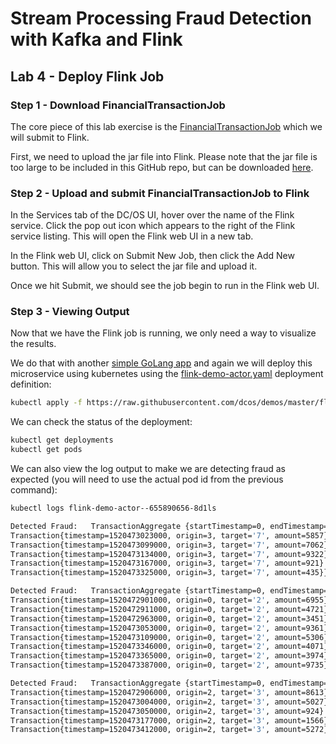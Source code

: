# Stream Processing Fraud Detection with Kafka and Flink

## Lab 4 - Deploy Flink Job

### Step 1 - Download FinancialTransactionJob 

The core piece of this lab exercise is the [FinancialTransactionJob](https://github.com/dcos/demos/tree/master/flink/1.11/flink-job/src/main/java/io/dcos) which we will submit to Flink.

First, we need to upload the jar file into Flink. Please note that the jar file is too large to be included in this GitHub repo, but can be downloaded [here](https://downloads.mesosphere.com/dcos-demo/flink/flink-job-1.0.jar).


### Step 2 - Upload and submit FinancialTransactionJob to Flink

In the Services tab of the DC/OS UI, hover over the name of the Flink service. Click the pop out icon which appears to the right of the Flink service listing. This will open the Flink web UI in a new tab.

In the Flink web UI, click on Submit New Job, then click the Add New button. This will allow you to select the jar file and upload it.

Once we hit Submit, we should see the job begin to run in the Flink web UI.

### Step 3 - Viewing Output

Now that we have the Flink job is running, we only need a way to visualize the results. 

We do that with another [simple GoLang app](https://github.com/dcos/demos/blob/master/flink/1.11/actor/actor_viewer.go) and again we will deploy this microservice using kubernetes using the [flink-demo-actor.yaml](https://github.com/dcos/demos/blob/master/flink-k8s/1.11/actor/flink-demo-actor.yaml) deployment definition:

```bash
kubectl apply -f https://raw.githubusercontent.com/dcos/demos/master/flink-k8s/1.11/actor/flink-demo-actor.yaml
```
We can check the status of the deployment:

```bash
kubectl get deployments
kubectl get pods
```

We can also view the log output to make we are detecting fraud as expected (you will need to use the actual pod id from the previous command):

```bash
kubectl logs flink-demo-actor--655890656-8d1ls

Detected Fraud:   TransactionAggregate {startTimestamp=0, endTimestamp=1520473325000, totalAmount=23597:
Transaction{timestamp=1520473023000, origin=3, target='7', amount=5857}
Transaction{timestamp=1520473099000, origin=3, target='7', amount=7062}
Transaction{timestamp=1520473134000, origin=3, target='7', amount=9322}
Transaction{timestamp=1520473167000, origin=3, target='7', amount=921}
Transaction{timestamp=1520473325000, origin=3, target='7', amount=435}}

Detected Fraud:   TransactionAggregate {startTimestamp=0, endTimestamp=1520473387000, totalAmount=47574:
Transaction{timestamp=1520472901000, origin=0, target='2', amount=6955}
Transaction{timestamp=1520472911000, origin=0, target='2', amount=4721}
Transaction{timestamp=1520472963000, origin=0, target='2', amount=3451}
Transaction{timestamp=1520473053000, origin=0, target='2', amount=9361}
Transaction{timestamp=1520473109000, origin=0, target='2', amount=5306}
Transaction{timestamp=1520473346000, origin=0, target='2', amount=4071}
Transaction{timestamp=1520473365000, origin=0, target='2', amount=3974}
Transaction{timestamp=1520473387000, origin=0, target='2', amount=9735}}

Detected Fraud:   TransactionAggregate {startTimestamp=0, endTimestamp=1520473412000, totalAmount=21402:
Transaction{timestamp=1520472906000, origin=2, target='3', amount=8613}
Transaction{timestamp=1520473004000, origin=2, target='3', amount=5027}
Transaction{timestamp=1520473050000, origin=2, target='3', amount=924}
Transaction{timestamp=1520473177000, origin=2, target='3', amount=1566}
Transaction{timestamp=1520473412000, origin=2, target='3', amount=5272}}
```
